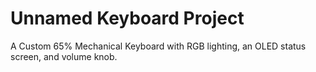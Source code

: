 # Unnamed Keyboard Project

A Custom 65% Mechanical Keyboard with RGB lighting, an OLED status screen, and volume knob.
